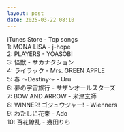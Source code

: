 ```yaml
---
layout: post
date: 2025-03-22 08:10
---
```


iTunes Store - Top songs<br />
1: MONA LISA - j-hope<br />
2: PLAYERS - YOASOBI<br />
3: 怪獣 - サカナクション<br />
4: ライラック - Mrs. GREEN APPLE<br />
5: 春 ～Destiny～ - Uru<br />
6: 夢の宇宙旅行 - サザンオールスターズ<br />
7: BOW AND ARROW - 米津玄師<br />
8: WINNER! ゴジュウジャー! - Wienners<br />
9: わたしに花束 - Ado<br />
10: 百花繚乱 - 幾田りら<br />
